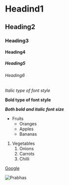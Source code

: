 # Headind1
## Heading2
### Heading3
#### Heading4
##### Heading5
###### Heading6
*Italic type of font style*

**Bold type of font style**

***Both bold and italic font size***

* Fruits
  * Oranges
  * Apples
  * Bananas
 1. Vegetables
    1. Onions
    2. Carrots
    3. Chilli
 
 [Google](https://www.google.co.in/)
 
![Prabhas](https://mk0timesnextw7n7qiu0.kinstacdn.com/wp-content/uploads/2019/12/facts-you-must-know-about-prabhas-800x580.jpg)

